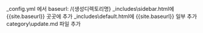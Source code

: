_config.yml 에서 baseurl: /{생성디렉토리명}
_includes\sidebar.html에 {{site.baseurl}} 곳곳에 추가
_includes\default.html에 {{site.baseurl}} 일부 추가
category\update.md 파일 추가